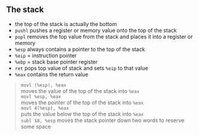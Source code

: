## The stack
* the top of the stack is actually the bottom
* `pushl` pushes a register or memory value onto the top of the stack
* `popl` removes the top value from the stack and places it into a register or memory
* `%esp` always contains a pointer to the top of the stack
* `%eip` = instruction pointer
* `%ebp` = stack base pointer register
* `ret` pops top value of stack and sets `%eip` to that value
* `%eax` contains the return value

> `movl (%esp), %eax`  
> moves the value of the top of the stack into `%eax`  
> `movl %esp, %eax`  
> moves the pointer of the top of the stack into `%eax`  
> `movl 4(%esp), %eax`  
> puts the value below the top of the stack into `%eax`  
> `subl $8, %esp` moves the stack pointer down two words to reserve some space
